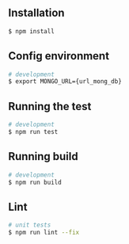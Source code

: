 ## Installation

```bash
$ npm install
```

## Config environment

```bash
# development
$ export MONGO_URL={url_mong_db}
```

## Running the test

```bash
# development
$ npm run test
```

## Running build

```bash
# development
$ npm run build
```

## Lint

```bash
# unit tests
$ npm run lint --fix
```
